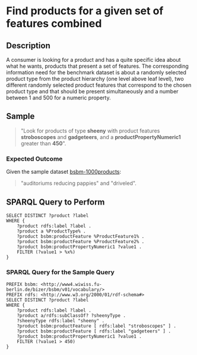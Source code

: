 # Find products for a given set of features combined

## Description

A consumer is looking for a product and has a quite specific idea about what he wants, products that present a set of features. The corresponding information need for the benchmark dataset is about a randomly selected product type from the product hierarchy (one level above leaf level), two different randomly selected product features that correspond to the chosen product type and that should be present simultaneously and a number between 1 and 500 for a numeric property. 

## Sample

> "Look for products of type **sheeny** with product features **stroboscopes** and **gadgeteers**, and a **productPropertyNumeric1** greater than **450**".

### Expected Outcome
Given the sample dataset [bsbm-1000products](../Datasets/bsbm-1000products.ttl.tgz):

> "auditoriums reducing pappies" and "driveled".

## SPARQL Query to Perform

```SPARQL
SELECT DISTINCT ?product ?label
WHERE {
	?product rdfs:label ?label .
	?product a %ProductType% .
	?product bsbm:productFeature %ProductFeature1% .
	?product bsbm:productFeature %ProductFeature2% .
	?product bsbm:productPropertyNumeric1 ?value1 .
	FILTER (?value1 > %x%)
}
```

### SPARQL Query for the Sample Query

```SPARQL
PREFIX bsbm: <http://www4.wiwiss.fu-berlin.de/bizer/bsbm/v01/vocabulary/>
PREFIX rdfs: <http://www.w3.org/2000/01/rdf-schema#>
SELECT DISTINCT ?product ?label
WHERE {
	?product rdfs:label ?label .
	?product a/rdfs:subClassOf? ?sheenyType .
	?sheenyType rdfs:label "sheeny" .
	?product bsbm:productFeature [ rdfs:label "stroboscopes" ] .
	?product bsbm:productFeature [ rdfs:label "gadgeteers" ] .
	?product bsbm:productPropertyNumeric1 ?value1 .
	FILTER (?value1 > 450)
}
```
